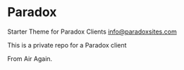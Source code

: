 Paradox
==========
Starter Theme for Paradox Clients
info@paradoxsites.com

This is a private repo for a Paradox client

From Air Again.